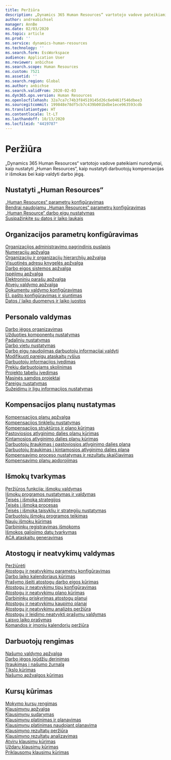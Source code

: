 ```yaml
---
title: Peržiūra
description: „Dynamics 365 Human Resources“ vartotojo vadove pateikiami nurodymai, kaip nustatyti „Human Resources“, kaip nustatyti darbuotojų kompensacijas ir išmokas bei kaip valdyti darbo jėgą.
author: andreabichsel
manager: AnnBe
ms.date: 02/03/2020
ms.topic: article
ms.prod: ''
ms.service: dynamics-human-resources
ms.technology: ''
ms.search.form: EssWorkspace
audience: Application User
ms.reviewer: anbichse
ms.search.scope: Human Resources
ms.custom: 7521
ms.assetid: ''
ms.search.region: Global
ms.author: anbichse
ms.search.validFrom: 2020-02-03
ms.dyn365.ops.version: Human Resources
ms.openlocfilehash: 32a7ca7c74b3f84519145d26c6e0461f546dbee3
ms.sourcegitcommit: 199848e78df5cb7c439b001bdbe1ece963593cdb
ms.translationtype: HT
ms.contentlocale: lt-LT
ms.lasthandoff: 10/13/2020
ms.locfileid: "4419787"
---
```

# <a name="overview"></a>Peržiūra

„Dynamics 365 Human Resources“ vartotojo vadove pateikiami nurodymai, kaip nustatyti „Human Resources“, kaip nustatyti darbuotojų kompensacijas ir išmokas bei kaip valdyti darbo jėgą.

## <a name="set-up-human-resources"></a>Nustatyti „Human Resources“

[„Human Resources“ parametrų konfigūravimas](hr-setup-parameters.md)</br>
[Bendrai naudojamų „Human Resources“ parametrų konfigūravimas](hr-setup-shared-parameters.md)</br>
[„Human Resource“ darbo eigų nustatymas](hr-setup-workflows.md)</br>
[Susipažinkite su datos ir laiko laukais](hr-setup-date-time-fields.md)</br>

## <a name="configure-organization-settings"></a>Organizacijos parametrų konfigūravimas

[Organizacijos administravimo pagrindinis puslapis](../fin-ops-core/fin-ops/organization-administration/organization-administration-home-page.md?toc=/dynamics365/human-resources/toc.json)</br>
[Numeracijų apžvalga](../fin-ops-core/fin-ops/organization-administration/number-sequence-overview.md?toc=/dynamics365/human-resources/toc.json)</br>
[Organizacijų ir organizacijų hierarchijų apžvalga](../fin-ops-core/fin-ops/organization-administration/organizations-organizational-hierarchies.md?toc=/dynamics365/human-resources/toc.json)</br>
[Visuotinės adresų knygelės apžvalga](../fin-ops-core/fin-ops/organization-administration/overview-global-address-book.md?toc=/dynamics365/human-resources/toc.json)</br>
[Darbo eigos sistemos apžvalga](../fin-ops-core/fin-ops/organization-administration/overview-workflow-system.md?toc=/dynamics365/human-resources/toc.json)</br>
[Įspėjimų apžvalga](../fin-ops-core/fin-ops/get-started/alerts-overview.md?toc=/dynamics365/human-resources/toc.json)</br>
[Elektroninių parašų apžvalga](../fin-ops-core/fin-ops/organization-administration/electronic-signature-overview.md?toc=/dynamics365/human-resources/toc.json)</br>
[Atvejų valdymo apžvalga](../fin-ops-core/fin-ops/organization-administration/cases.md?toc=/dynamics365/human-resources/toc.json)</br>
[Dokumentų valdymo konfigūravimas](../fin-ops-core/fin-ops/organization-administration/configure-document-management.md?toc=/dynamics365/human-resources/toc.json)</br>
[El. pašto konfigūravimas ir siuntimas](../fin-ops-core/fin-ops/organization-administration/configure-email.md?toc=/dynamics365/human-resources/toc.json)</br>
[Datos / laiko duomenys ir laiko juostos](../fin-ops-core/fin-ops/organization-administration/date-time-zones.md?toc=/dynamics365/human-resources/toc.json)</br>

## <a name="manage-personnel"></a>Personalo valdymas

[Darbo jėgos organizavimas](hr-personnel-departments-jobs-positions.md)</br>
[Užduoties komponentų nustatymas](hr-personnel-jobs.md)</br>
[Padalinių nustatymas](hr-personnel-define-departments.md)</br>
[Darbo vietų nustatymas](hr-personnel-define-jobs.md)</br>
[Darbo eigų naudojimas darbuotojų informacijai valdyti](hr-workflow-manage-employee-information.md)</br>
[Modifikuoti pareigų ataskaitų ryšius](hr-personnel-modify-reporting-relationships-position.md)</br>
[Darbuotojų informacijos įvedimas](hr-personnel-enter-worker-information.md)</br>
[Prekių darbuotojams skolinimas](hr-personnel-loan-item-worker.md)</br>
[Projekto tabelių įvedimas](hr-personnel-enter-project-timesheets.md)</br>
[Masinės samdos projektai](hr-personnel-mass-hire-projects.md)</br>
[Pareigų nustatymas](hr-personnel-set-up-positions.md)</br>
[Sužeidimų ir ligų informacijos nustatymas](hr-personnel-set-up-injury-illness-information.md)</br>

## <a name="set-up-compensation-plans"></a>Kompensacijos planų nustatymas

[Kompensacijos planų apžvalga](hr-compensation-overview.md)</br>
[Kompensacijos tinklelių nustatymas](hr-compensation-grids.md)</br>
[Kompensacijos struktūros ir plano kūrimas](hr-compensation-structure.md)</br>
[Pastoviosios atlyginimo dalies planų kūrimas](hr-compensation-fixed-plans.md)</br>
[Kintamosios atlyginimo dalies planų kūrimas](hr-compensation-variable-plans.md)</br>
[Darbuotojų įtraukimas į pastoviosios atlyginimo dalies planą](hr-compensation-enroll-employees-fixed.md)</br>
[Darbuotojų įtraukimas į kintamosios atlyginimo dalies planą](hr-compensation-enroll-employees-variable.md)</br>
[Kompensavimo proceso nustatymas ir rezultatų skaičiavimas](hr-compensation-define-process.md)</br>
[Kompensavimo planų apdorojimas](hr-compensation-process.md)</br>

## <a name="manage-benefits"></a>Išmokų tvarkymas

[Peržiūros funkcija: išmokų valdymas](hr-benefits-management-overview.md)</br>
[Išmokų programos nustatymas ir valdymas](hr-benefits-manage-program.md)</br>
[Teisės į išmoką strategijos](hr-benefits-eligibility-policies.md)</br>
[Teisės į išmoką procesas](hr-benefits-eligibility-process.md)</br>
[Teisės į išmoką taisyklių ir strategijų nustatymas](hr-benefits-define-eligibility-rules.md)</br>
[Darbuotojų išmokų programos teikimas](hr-benefits-deliver-employee-benefits-program.md)</br>
[Naujų išmokų kūrimas](hr-benefits-create.md)</br>
[Darbininkų registravimas išmokoms](hr-benefits-enroll-workers.md)</br>
[Išmokos galiojimo datų tvarkymas](hr-benefits-expiration-dates.md)</br>
[ACA ataskaitų generavimas](hr-benefits-aca-reports.md)</br>

## <a name="manage-leave-and-absence"></a>Atostogų ir neatvykimų valdymas

[Peržiūrėti](hr-leave-and-absence-overview.md)</br>
[Atostogų ir neatvykimų parametrų konfigūravimas](hr-leave-and-absence-parameters.md)</br>
[Darbo laiko kalendoriaus kūrimas](hr-leave-and-absence-working-time-calendar.md)</br>
[Prašymo išeiti atostogų darbo eigos kūrimas](hr-leave-and-absence-workflow.md)</br>
[Atostogų ir neatvykimų tipų konfigūravimas](hr-leave-and-absence-types.md)</br>
[Atostogų ir neatvykimų plano kūrimas](hr-leave-and-absence-plans.md)</br>
[Darbininkų priskyrimas atostogų planui](hr-leave-and-absence-enroll.md)</br>
[Atostogų ir neatvykimų kaupimo planai](hr-leave-and-absence-accrue.md)</br>
[Atostogų ir neatvykimų analizės peržiūra](hr-leave-and-absence-analytics.md)</br>
[Atostogų ir leidimo neatvykti prašymų valdymas](hr-employee-self-service-manage-requests.md)</br>
[Laisvo laiko prašymas](hr-employee-self-service-request-time-off.md)</br>
[Komandos ir įmonių kalendorių peržiūra](hr-employee-self-service-calendar.md)</br>

## <a name="develop-employees"></a>Darbuotojų rengimas

[Našumo valdymo apžvalga](hr-develop-performance-management-overview.md)</br>
[Darbo jėgos įgūdžių derinimas](hr-develop-skills.md)</br>
[Įtraukimas į našumo žurnalą](hr-develop-add-performance-journal.md)</br>
[Tikslo kūrimas](hr-develop-create-goal.md)</br>
[Našumo apžvalgos kūrimas](hr-develop-create-performance-review.md)</br>

## <a name="create-courses"></a>Kursų kūrimas

[Mokymo kursų rengimas](hr-learning-courses.md)</br>
[Klausimynų apžvalga](hr-learning-questionnaires.md)</br>
[Klausimynų sudarymas](hr-learning-design-questionnaires.md)</br>
[Klausimynų platinimas ir planavimas](hr-learning-distribute-questionnaires.md)</br>
[Klausimynų platinimas naudojant planavimą](hr-learning-distribute-questionnaires-scheduling.md)</br>
[Klausimyno rezultatų peržiūra](hr-learning-evaluate-questionnaire-results.md)</br>
[Klausimyno rezultatų analizavimas](hr-learning-analyze-questionnaire-results.md)</br>
[Atvirų klausimų kūrimas](hr-learning-create-open-ended-question.md)</br>
[Uždarų klausimų kūrimas](hr-learning-create-closed-ended-question.md)</br>
[Priklausomų klausimų kūrimas](hr-learning-depending-question.md)</br>



